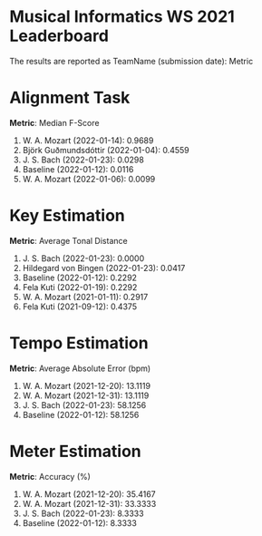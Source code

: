 # Musical Informatics WS 2021 Leaderboard

The results are reported as TeamName (submission date): Metric

# Alignment Task

**Metric**: Median F-Score

1. W. A. Mozart (2022-01-14): 0.9689
2. Björk Guðmundsdóttir (2022-01-04): 0.4559
3. J. S. Bach (2022-01-23): 0.0298
4. Baseline (2022-01-12): 0.0116
5. W. A. Mozart (2022-01-06): 0.0099


# Key Estimation

**Metric**: Average Tonal Distance

1. J. S. Bach (2022-01-23): 0.0000
2. Hildegard von Bingen (2022-01-23): 0.0417
3. Baseline (2022-01-12): 0.2292
3. Fela Kuti (2022-01-19): 0.2292
4. W. A. Mozart (2021-01-11): 0.2917
5. Fela Kuti (2021-09-12): 0.4375


# Tempo Estimation

**Metric**: Average Absolute Error (bpm)

1. W. A. Mozart (2021-12-20): 13.1119
1. W. A. Mozart (2021-12-31): 13.1119
2. J. S. Bach (2022-01-23): 58.1256
2. Baseline (2022-01-12): 58.1256


# Meter Estimation

**Metric**: Accuracy (%)

1. W. A. Mozart (2021-12-20): 35.4167
2. W. A. Mozart (2021-12-31): 33.3333
3. J. S. Bach (2022-01-23): 8.3333
3. Baseline (2022-01-12): 8.3333
